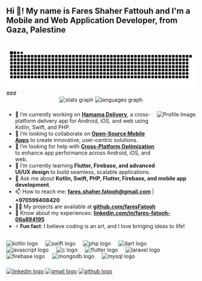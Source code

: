<h2 align="left">Hi 👋! My name is Fares Shaher Fattouh and I'm a Mobile and Web Application Developer, from Gaza, Palestine</h2>
<br clear="both">

<picture>
  <source media="(prefers-color-scheme: dark)" srcset="https://raw.githubusercontent.com/faresFatooh/faresFatooh/output/github-contribution-grid-snake-dark.svg" />
  <source media="(prefers-color-scheme: light)" srcset="https://raw.githubusercontent.com/faresFatooh/faresFatooh/output/github-contribution-grid-snake.svg" />
  <img alt="github-snake" src="https://raw.githubusercontent.com/faresFatooh/faresFatooh/output/github-contribution-grid-snake.svg" />
</picture>
###

<div align="center">
  <img src="https://github-readme-stats.vercel.app/api?username=faresFatooh&hide_title=false&hide_rank=false&show_icons=true&include_all_commits=true&count_private=true&disable_animations=false&theme=dracula&locale=en&hide_border=false" height="150" alt="stats graph" />
  <img src="https://github-readme-stats.vercel.app/api/top-langs?username=faresFatooh&locale=en&hide_title=false&layout=compact&card_width=320&langs_count=5&theme=dracula&hide_border=false" height="150" alt="languages graph" />
</div>

###

<img align="right" height="150" src="https://avatars.githubusercontent.com/u/583231?v=4" alt="Profile Image" />

###

- 🔭 I’m currently working on **[Hamama Delivery](https://github.com/faresFatooh/hamama-delivery)**, a cross-platform delivery app for Android, iOS, and web using Kotlin, Swift, and PHP.
- 👯 I’m looking to collaborate on **[Open-Source Mobile Apps](https://github.com/faresFatooh)** to create innovative, user-centric solutions.
- 🤝 I’m looking for help with **[Cross-Platform Optimization](https://github.com/faresFatooh)** to enhance app performance across Android, iOS, and web.
- 🌱 I’m currently learning **Flutter, Firebase, and advanced UI/UX design** to build seamless, scalable applications.
- 💬 Ask me about **Kotlin, Swift, PHP, Flutter, Firebase, and mobile app development**.
- 📫 How to reach me: **fares.shaher.fatooh@gmail.com** | **+970599408420**
- 👨‍💻 My projects are available at **[github.com/faresFatooh](https://github.com/faresFatooh)**
- 📄 Know about my experiences: **[linkedin.com/in/fares-fatooh-06a894195](https://linkedin.com/in/fares-fatooh-06a894195)**
- ⚡ **Fun fact**: I believe coding is an art, and I love bringing ideas to life!

###

<div align="left">
  <img src="https://cdn.jsdelivr.net/gh/devicons/devicon/icons/kotlin/kotlin-original.svg" height="30" alt="kotlin logo" />
  <img width="12" />
  <img src="https://cdn.jsdelivr.net/gh/devicons/devicon/icons/swift/swift-original.svg" height="30" alt="swift logo" />
  <img width="12" />
  <img src="https://cdn.jsdelivr.net/gh/devicons/devicon/icons/php/php-original.svg" height="30" alt="php logo" />
  <img width="12" />
  <img src="https://cdn.jsdelivr.net/gh/devicons/devicon/icons/dart/dart-original.svg" height="30" alt="dart logo" />
  <img width="12" />
  <img src="https://cdn.jsdelivr.net/gh/devicons/devicon/icons/javascript/javascript-original.svg" height="30" alt="javascript logo" />
  <img width="12" />
  <img src="https://cdn.jsdelivr.net/gh/devicons/devicon/icons/c/c-original.svg" height="30" alt="c logo" />
  <img width="12" />
  <img src="https://cdn.jsdelivr.net/gh/devicons/devicon/icons/flutter/flutter-original.svg" height="30" alt="flutter logo" />
  <img width="12" />
  <img src="https://cdn.jsdelivr.net/gh/devicons/devicon/icons/laravel/laravel-plain.svg" height="30" alt="laravel logo" />
  <img width="12" />
  <img src="https://cdn.jsdelivr.net/gh/devicons/devicon/icons/firebase/firebase-plain.svg" height="30" alt="firebase logo" />
  <img width="12" />
  <img src="https://cdn.jsdelivr.net/gh/devicons/devicon/icons/mongodb/mongodb-original.svg" height="30" alt="mongodb logo" />
  <img width="12" />
  <img src="https://cdn.jsdelivr.net/gh/devicons/devicon/icons/mysql/mysql-original.svg" height="30" alt="mysql logo" />
</div>

###

<div align="left">
  <a href="https://linkedin.com/in/fares-fatooh-06a894195"><img src="https://img.shields.io/static/v1?message=LinkedIn&logo=linkedin&label=&color=0077B5&logoColor=white&labelColor=&style=for-the-badge" height="35" alt="linkedin logo" /></a>
  <a href="mailto:fares.shaher.fatooh@gmail.com"><img src="https://img.shields.io/static/v1?message=Gmail&logo=gmail&label=&color=D14836&logoColor=white&labelColor=&style=for-the-badge" height="35" alt="gmail logo" /></a>
  <a href="https://github.com/faresFatooh"><img src="https://img.shields.io/static/v1?message=Github&logo=github&label=&color=181717&logoColor=white&labelColor=&style=for-the-badge" height="35" alt="github logo" /></a>
</div>

###



###
